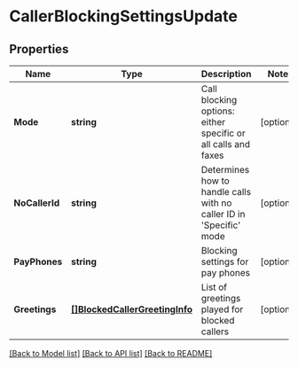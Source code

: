 # CallerBlockingSettingsUpdate

## Properties

Name | Type | Description | Notes
------------ | ------------- | ------------- | -------------
**Mode** | **string** | Call blocking options: either specific or all calls and faxes | [optional] 
**NoCallerId** | **string** | Determines how to handle calls with no caller ID in &#39;Specific&#39; mode | [optional] 
**PayPhones** | **string** | Blocking settings for pay phones | [optional] 
**Greetings** | [**[]BlockedCallerGreetingInfo**](BlockedCallerGreetingInfo.md) | List of greetings played for blocked callers | [optional] 

[[Back to Model list]](../README.md#documentation-for-models) [[Back to API list]](../README.md#documentation-for-api-endpoints) [[Back to README]](../README.md)


